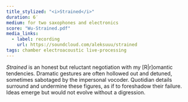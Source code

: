 ```yaml
---
title_stylized: "<i>Strained</i>"
duration: 6′
medium: for two saxophones and electronics
score: "Wu-Strained.pdf"
media_links:
  - label: recording
    url: https://soundcloud.com/aleksuuu/strained
tags: chamber electroacoustic live-processing
---
```


_Strained_ is an honest but reluctant negotiation with my [R\|r]omantic tendencies. Dramatic gestures are often hollowed out and detuned, sometimes sabotaged by the impersonal vocoder. Quotidian details surround and undermine these figures, as if to foreshadow their failure. Ideas emerge but would not evolve without a digression.
